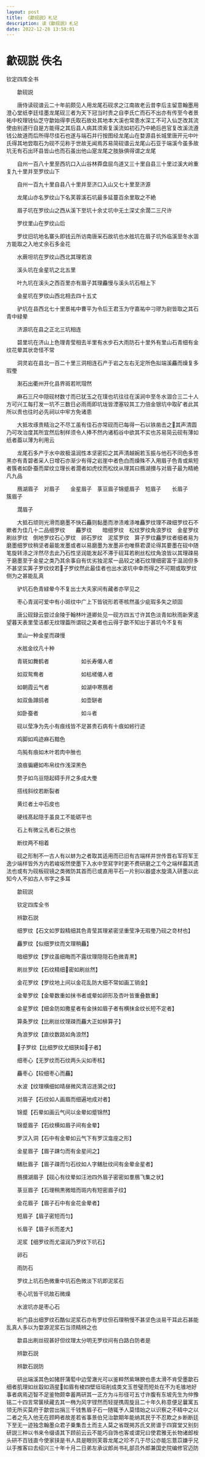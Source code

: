 ```yaml
---
layout: post
title: 《歙砚説》札记
description: 读《歙砚説》札记
date: 2022-12-28 13:58:01
---
```



# 歙砚説 佚名

钦定四库全书

　　歙砚説

　　唐侍读砚谱云二十年前颇见人用龙尾石砚求之江南故老云昔李后主留意翰墨用澄心堂纸李廷珪墨龙尾砚三者为天下冠当时贵之自李氏亡而石不出亦有传至今者景祐中校理钱仙芝守歙始得李氏取石故处其地本大溪也常患水深工不可入仙芝改其流使由别道行自是方能得之其后县人病其须索复溪流如初石乃中絶后邑官复改溪流遵钱公故道而后所得尽佳石也遂与端石并行按图经龙尾山在婺源县长城里唐开元中叶氏得其地尝取石为砚不见称于世故无闻焉苏易简砚谱云龙尾山石亚于端溪今虽多故坑无有石出环县皆山也而石虽出他山寔龙尾之肢脉俱得谓之龙尾

　　自州一百八十里至西坑口入山谷林莽盘屈鸟道又三十里自县三十里过溪大岭重复九十里并至罗纹山下

　　自州一百九十里自县八十里并至济口入山又七十里至济源

　　龙尾山亦名罗纹山下名芙蓉溪石坑最多延蔓百余里取之不絶

　　眉子坑在罗纹山之西从溪下至坑十余丈坑中无土深丈余濶二三尺许

　　罗纹里山在罗纹山后

　　罗纹旧坑地名寨头即钱云所访南唐采石故坑也水舷坑在眉子坑外临溪至冬水涸方能取之入地丈余石多金花

　　水蕨坦坑在罗纹山西北其理若浪

　　溪头坑在金星坑之北五里

　　叶九坑在溪头之西百里亦有眉子其理麤慢与溪头坑石相上下

　　金星坑在罗纹山西北相去四十五丈

　　驴坑在县西北七十里景祐中曹平为令后王君玉为守嘉祐中刁璆为尉皆取之其石青中緑晕

　　济源坑在县之正北三坑相连

　　碧里坑在济山上色理青莹相去半里有水步石大雨防石十里外有里山石青细有金纹花晕其状竒怪不常

　　洞灵岩在县北一百二十里三洞相连石产于岩之左右无定所色拟端溪麤而燥复多瑕璺

　　淛石出衢州开化县界斑若玳瑁然

　　麻石三尺中隠砚材数寸而已犹玉之在璞也坑往往在溪涧中至冬水涸合三二十人方可兴工每打发一坑不三数日必雨雨即坑垅皆湮塞较其工力倍金银坑中取矿者此其所以贵也往时必先祠以中牢方免诸患

　　大抵攻琢贵精治之不尽工虽有佳石亦常砚而已每得一石以铁凿击之其声清圆乃可攻治度其所宜然后制样须令人捧不然内诸稻谷中欲其不实也苏易简云砚有薄如纸者葢以薄为利用云

　　龙尾石多产于水中故极温润性本坚密扣之其声清越婉若玉振与他石不同色多苍黑亦有青碧者采人日增石亦渐少有得之岩崖中者色白而燥殊不入用眉子色青或紫短者簇者如卧蚕而犀纹立理长者濶者如虎纹而松纹从理其曰鴈湖攅与对眉子最为精絶凡九品

　　鴈湖眉子　对眉子　　金星眉子　菉豆眉子锦蹙眉子　短眉子　　长眉子　　簇眉子

　　濶眉子

　　大抵石顽则光滑而磨墨不快石麤则黏墨而渗渍难涤唯麤罗纹理不疎细罗纹石不嫰者为佳几十二品细罗纹　　麤罗纹　　暗细罗纹　松纹罗纹角浪罗纹　金星罗纹　刷丝罗纹　倒地罗纹石心罗纹　卵石罗纹　泥浆罗纹　算子罗纹麤罗纹者细者易为磨墨细罗纹稍坚者最能发墨或者以易磨墨为发墨非也唯蔡君谟论得其要墨在砚中随笔旋转涤之泮然尽去此乃石性坚润能发起不滞于砚耳若刷丝松纹角浪皆以其理疎易于磨墨至于金星之类乃其余事自有优劣独泥浆一品较之诸石纹理细密富于温润但多不甚坚实筭子罗纹纹若子罗纹然此最佳者也出水波坑中幸而得之不可期或取罗纹侧为之甚能乱真

　　驴坑石色青緑晕今不复出士大夫家间有藏者亦罕见之

　　枣心青润可爱中有小斑纹中广上下皆锐形若枣核然虽少疵瑕多失之顽固

　　唐公砚録云尝过金陵于翰林叶道卿处见一砚方四五寸许其色淡青如秋雨新霁逺望暮天表里莹洁都无纹理葢所谓砚之美者也云得于歙不知出于甚坑今不复有

　　里山一种金星而疎慢

　　水舷金纹凡十种

　　青斑如舞鹤者　　　　　　如长寿僊人者

　　如双鸳鸯者　　　　　　　如枯槎僊人者

　　如朝霞云气者　　　　　　如湖中寒鴈者

　　如双鱼蹲鸱者　　　　　　如壶缾者

　　如卧蚕者　　　　　　　　如斗者

　　砚以莹净为先小有痕线皆不足甚贵石病有十痕如蚓行迹

　　鸡脚如鸡迹麻石黯色

　　鸟肫有痕如木叶若肉中脞也

　　浪痕徧纒如布帛纹作浅深黑色

　　赘子如乌豆隠起碍手开之多成大璺

　　搭线斜纹若断裂者

　　黄烂者土中石皮也

　　硬线髙起隠手虽良工不能砺平也

　　石上有微尘孔者石之肤也

　　断纹两不相着

　　砚之形制不一古人有以蚌为之者取其适用而已旧有古端样并世传晋右军将军王逸少端样皆外方内若峻坂然使墨下入水中至冩字时更不费研磨之工今之端样葢其遗法也或有为砚板砚镜之类微防其首而已或直用平石一片别以器盛水旋滴入研墨以此知今人不如古人书字之多耳



　　歙砚説

　　钦定四库全书

　　辨歙石説

　　细罗纹【石文如罗縠精细其色青莹其理紧密坚重莹净无瑕璺乃砚之竒材也】

　　麤罗纹【似细罗纹而文理稍麤】

　　暗细罗纹【罗纹虽细晦而不露纹理隠隠石色微青黒】

　　刷丝罗纹【石纹精细密如刷丝然】

　　金花罗纹【罗纹地上间以金花乱防大细不常如画工销金】

　　金晕罗纹【金晕数重如抹书者或晕如卵形及杏叶皆重叠数重】

　　金星罗纹【细金防如撒星者有金抺如眉子者有横抹金纹长短不定者】

　　算条罗纹【比刷丝纹理疎而麤大正如棑算子】

　　角浪罗纹【直纹数路如角浪然】

　　子罗纹【比细罗纹尤细狭如子者】

　　细枣心【无罗纹而石纹两头尖如枣核】

　　麤枣心【较细枣心而麤】

　　水波【纹理横细如晴昼微风清沼涟漪之纹】

　　对眉子【石纹如人画眉而细遍地成对者】

　　锦蹙【石晕如画云气间以金晕如蹙锦然】

　　锦蹙眉子【石纹横如眉子间有金晕】

　　罗汉入洞【石中有金晕如云气下有罗汉龛座之形】

　　金星眉子【眉子踈匀而有金星间之】

　　鳝肚眉子【眉子疎而匀石纹如人字鳝肚纹间有金晕金星者】

　　鴈攅湖眉子【砚心有纹晕如汪池四外眉子密密如羣鴈飞集之状】

　　菉豆眉子【石理稍黒微暗而斑内有短密眉子纹】

　　金花眉子【眉子石中有金花金晕者】

　　短眉子【眉子密短而匀】

　　长眉子【眉子长而差大】

　　泥浆【细罗纹而尤温润乃罗纹下坑石】

　　卵石

　　雨防石

　　罗纹上坑石色微重中坑石色微淡下坑即泥浆石

　　枣心坑皆干坑故石微燥

　　水波坑亦是枣心石

　　祈门县出细罗纹石酷似泥浆石亦有罗纹但石理稍慢不甚坚色淡易干耳此石甚能乱真人多以为婺源泥浆石当须精辨之也

　　歙县出刷丝砚甚好但纹理太分明无罗纹间有白路白防者是



　　辨歙石説

　　辨歙石説防

　　研出端溪其色如猪肝蒲萄中边莹澈光可以鉴粹然紫琳腴也患太滑不肯受墨歙石细者肌理如丝縠如涵星如眉有棱四壁垣垣削成类文玉苍璧而短处在不为毛锥地好事者病焉迈智不足鉴物颇幸蓄两研其一正方为斗形径可五寸许腹有东坡先生为仲豫铭二十四言常箧椟藏去其一椭为风字铿然而轻提携周旋且二十年久称意便足曩寓五领无所买莫府于歙尝出捐三千钱售眉子石一随辄予人莫惜始之以识察之不精中之以二者之先入他无在顾眄者故差若省事景伯兄治歙期年能纳其民于不忍欺之乡断断廷下至无一迹独念翰墨众君子乗集吾土而主人莫之省既掲苏氏文房谱于四寳堂又别刻研説三种以书来令缀语其下顾前云云不能巧自饰也客或谓兄曰使君雅无长物诸郎桉头研不百钱直今使家挟是书人具是眼则芙蓉龙尾之珍不几于尽公亦能忘薏苡嫌乎兄以手推客曰去绍兴三十年十月二日弟左承议郎尚书礼部员外郎兼国史院编修官迈防

